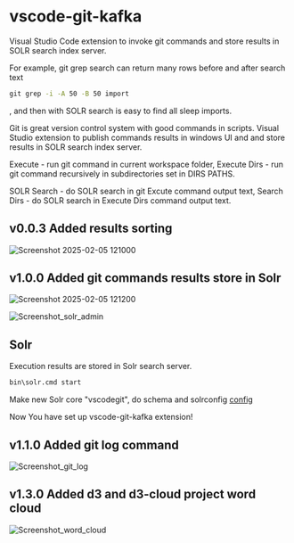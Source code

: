 # vscode-git-kafka
Visual Studio Code extension to invoke git commands and store results in SOLR search index server.

For example, git grep search can return many rows before and after search text
```cmd
git grep -i -A 50 -B 50 import
```
, and then with SOLR search is easy to find all sleep imports.

Git is great version control system with good commands in scripts. Visual Studio extension to publish commands results in windows UI and and store results in SOLR search index server.

Execute - run git command in current workspace folder, Execute Dirs - run git command recursively in subdirectories set in DIRS PATHS.

SOLR Search - do SOLR search in git Excute command output text, Search Dirs - do SOLR search in Execute Dirs command output text.

## v0.0.3 Added results sorting
![Screenshot 2025-02-05 121000](https://github.com/user-attachments/assets/214bad36-21e0-4919-9763-94cda66274ce)

## v1.0.0 Added git commands results store in Solr
![Screenshot 2025-02-05 121200](https://github.com/user-attachments/assets/39d4a354-3820-411e-b233-c7b4785bccaa)

![Screenshot_solr_admin](https://github.com/user-attachments/assets/d3389d33-c866-45eb-84ce-dfb28359394f)

## Solr
Execution results are stored in Solr search server. 

```cmd
bin\solr.cmd start 
```

Make new Solr core "vscodegit", do schema and solrconfig [config](/vscode/vscode-git-kafka/config)

Now You have set up vscode-git-kafka extension!

## v1.1.0 Added git log command
![Screenshot_git_log](https://github.com/user-attachments/assets/2e2ac73d-7a10-4475-a3cf-b4cac7c0f33b)

## v1.3.0 Added d3 and d3-cloud project word cloud
![Screenshot_word_cloud](https://github.com/user-attachments/assets/ab74be71-561a-459f-84ca-e038c49eacd6)

